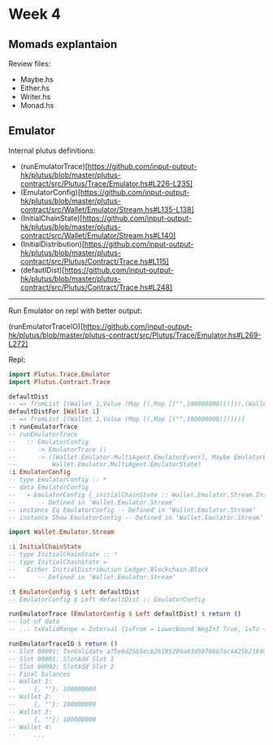 # Week 4

## Momads explantaion

Review files:

- Maybe.hs
- Either.hs
- Writer.hs
- Monad.hs

## Emulator

Internal plutus definitions:

- (runEmulatorTrace)[https://github.com/input-output-hk/plutus/blob/master/plutus-contract/src/Plutus/Trace/Emulator.hs#L226-L235]
- (EmulatorConfig)[https://github.com/input-output-hk/plutus/blob/master/plutus-contract/src/Wallet/Emulator/Stream.hs#L135-L138]
- (InitialChainState)[https://github.com/input-output-hk/plutus/blob/master/plutus-contract/src/Wallet/Emulator/Stream.hs#L140]
- (InitialDistribution)[https://github.com/input-output-hk/plutus/blob/master/plutus-contract/src/Plutus/Contract/Trace.hs#L115]
- (defautlDist)[https://github.com/input-output-hk/plutus/blob/master/plutus-contract/src/Plutus/Contract/Trace.hs#L248]

---

Run Emulator on repl with better output:

(runEmulatorTraceIO)[https://github.com/input-output-hk/plutus/blob/master/plutus-contract/src/Plutus/Trace/Emulator.hs#L269-L272]

Repl:

```haskell
import Plutus.Trace.Emulator
import Plutus.Contract.Trace

defaultDist
-- => fromList [(Wallet 1,Value (Map [(,Map [("",100000000)])])),(Wallet 2, ...
defaultDistFor [Wallet 1]
-- => fromList [(Wallet 1,Value (Map [(,Map [("",100000000)])]))]
:t runEmulatorTrace
-- runEmulatorTrace
--   :: EmulatorConfig
--      -> EmulatorTrace ()
--      -> ([Wallet.Emulator.MultiAgent.EmulatorEvent], Maybe EmulatorErr,
--          Wallet.Emulator.MultiAgent.EmulatorState)
:i EmulatorConfig
-- type EmulatorConfig :: *
-- data EmulatorConfig
--   = EmulatorConfig {_initialChainState :: Wallet.Emulator.Stream.InitialChainState}
--   	-- Defined in ‘Wallet.Emulator.Stream’
-- instance Eq EmulatorConfig -- Defined in ‘Wallet.Emulator.Stream’
-- instance Show EmulatorConfig -- Defined in ‘Wallet.Emulator.Stream’

import Wallet.Emulator.Stream

:i InitialChainState
-- type InitialChainState :: *
-- type InitialChainState =
--   Either InitialDistribution Ledger.Blockchain.Block
--   	-- Defined in ‘Wallet.Emulator.Stream’

:t EmulatorConfig $ Left defaultDist
-- EmulatorConfig $ Left defaultDist :: EmulatorConfig

runEmulatorTrace (EmulatorConfig $ Left defaultDist) $ return ()
-- lot of data
-- ... txValidRange = Interval {ivFrom = LowerBound NegInf True, ivTo = UpperBound PosInf True}, txForgeScripts = fromList [], txSignatures = fromList [], txData = fromList []}, ciTxId = af5e6d25b5ecb26185289a03d50786b7ac4425b21849143ed7e18bcd70dc4db8}]})]}}, _signingProcess = SigningProcess <...>})], _emulatorLog = []})

runEmulatorTraceIO $ return ()
-- Slot 00001: TxnValidate af5e6d25b5ecb26185289a03d50786b7ac4425b21849143ed7e18bcd70dc4db8
-- Slot 00001: SlotAdd Slot 1
-- Slot 00002: SlotAdd Slot 2
-- Final balances
-- Wallet 1:
--     {, ""}: 100000000
-- Wallet 2:
--     {, ""}: 100000000
-- Wallet 3:
--     {, ""}: 100000000
-- Wallet 4:
--     ...


```
